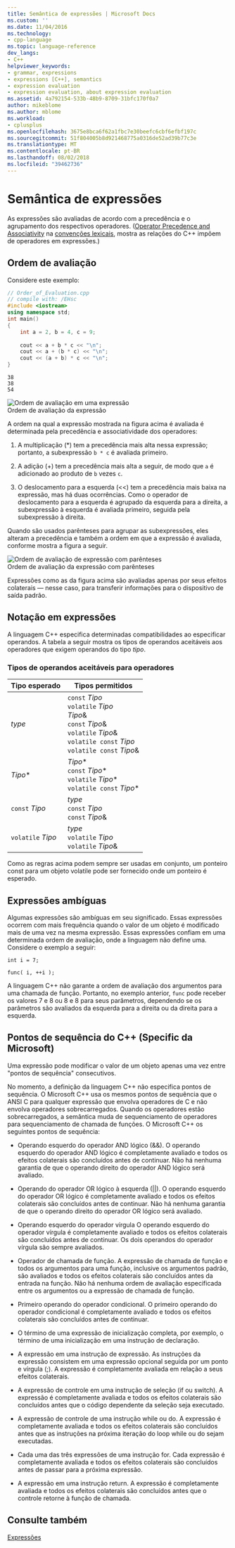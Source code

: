 ```yaml
---
title: Semântica de expressões | Microsoft Docs
ms.custom: ''
ms.date: 11/04/2016
ms.technology:
- cpp-language
ms.topic: language-reference
dev_langs:
- C++
helpviewer_keywords:
- grammar, expressions
- expressions [C++], semantics
- expression evaluation
- expression evaluation, about expression evaluation
ms.assetid: 4a792154-533b-48b9-8709-31bfc170f0a7
author: mikeblome
ms.author: mblome
ms.workload:
- cplusplus
ms.openlocfilehash: 3675e8bca6f62a1fbc7e30beefc6cbf6efbf197c
ms.sourcegitcommit: 51f804005b8d921468775a0316de52ad39b77c3e
ms.translationtype: MT
ms.contentlocale: pt-BR
ms.lasthandoff: 08/02/2018
ms.locfileid: "39462736"
---
```

# <a name="semantics-of-expressions"></a>Semântica de expressões
As expressões são avaliadas de acordo com a precedência e o agrupamento dos respectivos operadores. ([Operator Precedence and Associativity](../cpp/cpp-built-in-operators-precedence-and-associativity.md) na [convenções lexicais](../cpp/lexical-conventions.md), mostra as relações do C++ impõem de operadores em expressões.)  
  
## <a name="order-of-evaluation"></a>Ordem de avaliação  
 Considere este exemplo:  
  
```cpp  
// Order_of_Evaluation.cpp  
// compile with: /EHsc  
#include <iostream>  
using namespace std;  
int main()  
{  
    int a = 2, b = 4, c = 9;  
  
    cout << a + b * c << "\n";  
    cout << a + (b * c) << "\n";  
    cout << (a + b) * c << "\n";  
}  
```  
  
```Output  
38  
38  
54  
```  
  
 ![Ordem de avaliação em uma expressão](../cpp/media/vc38zv1.gif "vc38ZV1")  
Ordem de avaliação da expressão  
  
 A ordem na qual a expressão mostrada na figura acima é avaliada é determinada pela precedência e associatividade dos operadores:  
  
1.  A multiplicação (*) tem a precedência mais alta nessa expressão; portanto, a subexpressão `b * c` é avaliada primeiro.  
  
2.  A adição (+) tem a precedência mais alta a seguir, de modo que `a` é adicionado ao produto de `b` vezes `c`.  
  
3.  O deslocamento para a esquerda (<<) tem a precedência mais baixa na expressão, mas há duas ocorrências. Como o operador de deslocamento para a esquerda é agrupado da esquerda para a direita, a subexpressão à esquerda é avaliada primeiro, seguida pela subexpressão à direita.  
  
 Quando são usados parênteses para agrupar as subexpressões, eles alteram a precedência e também a ordem em que a expressão é avaliada, conforme mostra a figura a seguir.  
  
 ![Ordem de avaliação de expressão com parênteses](../cpp/media/vc38zv2.gif "vc38ZV2")  
Ordem de avaliação da expressão com parênteses  
  
 Expressões como as da figura acima são avaliadas apenas por seus efeitos colaterais — nesse caso, para transferir informações para o dispositivo de saída padrão.  
  
## <a name="notation-in-expressions"></a>Notação em expressões  
 A linguagem C++ especifica determinadas compatibilidades ao especificar operandos. A tabela a seguir mostra os tipos de operandos aceitáveis aos operadores que exigem operandos do tipo *tipo*.  
  
### <a name="operand-types-acceptable-to-operators"></a>Tipos de operandos aceitáveis para operadores  
  
|Tipo esperado|Tipos permitidos|  
|-------------------|-------------------|  
|*type*|`const` *Tipo*<br /> `volatile` *Tipo*<br /> *Tipo*&<br /> `const` *Tipo*&<br /> `volatile` *Tipo*&<br /> `volatile const` *Tipo*<br /> `volatile const` *Tipo*&|  
|*Tipo*\*|*Tipo*\*<br /> `const` *Tipo*\*<br /> `volatile` *Tipo*\*<br /> `volatile const` *Tipo*\*|  
|`const` *Tipo*|*type*<br /> `const` *Tipo*<br />`const` *Tipo*&|  
|`volatile` *Tipo*|*type*<br /> `volatile` *Tipo*<br /> `volatile` *Tipo*&|  
  
 Como as regras acima podem sempre ser usadas em conjunto, um ponteiro const para um objeto volatile pode ser fornecido onde um ponteiro é esperado.  
  
## <a name="ambiguous-expressions"></a>Expressões ambíguas  
 Algumas expressões são ambíguas em seu significado. Essas expressões ocorrem com mais frequência quando o valor de um objeto é modificado mais de uma vez na mesma expressão. Essas expressões confiam em uma determinada ordem de avaliação, onde a linguagem não define uma. Considere o exemplo a seguir:  
  
```  
int i = 7;  
  
func( i, ++i );  
```  
  
 A linguagem C++ não garante a ordem de avaliação dos argumentos para uma chamada de função. Portanto, no exemplo anterior, `func` pode receber os valores 7 e 8 ou 8 e 8 para seus parâmetros, dependendo se os parâmetros são avaliados da esquerda para a direita ou da direita para a esquerda.  
  
## <a name="c-sequence-points-microsoft-specific"></a>Pontos de sequência do C++ (Specific da Microsoft)  
 Uma expressão pode modificar o valor de um objeto apenas uma vez entre "pontos de sequência" consecutivos.  
  
 No momento, a definição da linguagem C++ não especifica pontos de sequência. O Microsoft C++ usa os mesmos pontos de sequência que o ANSI C para qualquer expressão que envolva operadores de C e não envolva operadores sobrecarregados. Quando os operadores estão sobrecarregados, a semântica muda de sequenciamento de operadores para sequenciamento de chamada de funções. O Microsoft C++ os seguintes pontos de sequência:  
  
-   Operando esquerdo do operador AND lógico (&&). O operando esquerdo do operador AND lógico é completamente avaliado e todos os efeitos colaterais são concluídos antes de continuar. Não há nenhuma garantia de que o operando direito do operador AND lógico será avaliado.  
  
-   Operando do operador OR lógico à esquerda (&#124;&#124;). O operando esquerdo do operador OR lógico é completamente avaliado e todos os efeitos colaterais são concluídos antes de continuar. Não há nenhuma garantia de que o operando direito do operador OR lógico será avaliado.  
  
-   Operando esquerdo do operador vírgula O operando esquerdo do operador vírgula é completamente avaliado e todos os efeitos colaterais são concluídos antes de continuar. Os dois operandos do operador vírgula são sempre avaliados.  
  
-   Operador de chamada de função. A expressão de chamada de função e todos os argumentos para uma função, inclusive os argumentos padrão, são avaliados e todos os efeitos colaterais são concluídos antes da entrada na função. Não há nenhuma ordem de avaliação especificada entre os argumentos ou a expressão de chamada de função.  
  
-   Primeiro operando do operador condicional. O primeiro operando do operador condicional é completamente avaliado e todos os efeitos colaterais são concluídos antes de continuar.  
  
-   O término de uma expressão de inicialização completa, por exemplo, o término de uma inicialização em uma instrução de declaração.  
  
-   A expressão em uma instrução de expressão. As instruções da expressão consistem em uma expressão opcional seguida por um ponto e vírgula (;). A expressão é completamente avaliada em relação a seus efeitos colaterais.  
  
-   A expressão de controle em uma instrução de seleção (if ou switch). A expressão é completamente avaliada e todos os efeitos colaterais são concluídos antes que o código dependente da seleção seja executado.  
  
-   A expressão de controle de uma instrução while ou do. A expressão é completamente avaliada e todos os efeitos colaterais são concluídos antes que as instruções na próxima iteração do loop while ou do sejam executadas.  
  
-   Cada uma das três expressões de uma instrução for. Cada expressão é completamente avaliada e todos os efeitos colaterais são concluídos antes de passar para a próxima expressão.  
  
-   A expressão em uma instrução return. A expressão é completamente avaliada e todos os efeitos colaterais são concluídos antes que o controle retorne à função de chamada.  
  
## <a name="see-also"></a>Consulte também  
 [Expressões](../cpp/expressions-cpp.md)